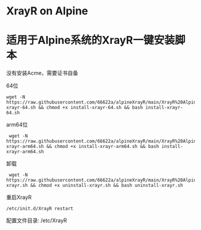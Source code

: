 # XrayR on Alpine


# 适用于Alpine系统的XrayR一键安装脚本

没有安装Acme，需要证书自备

64位

    wget -N https://raw.githubusercontent.com/66622a/alpineXrayR/main/XrayR%20Alpine%E4%B8%80%E9%94%AE%E8%84%9A%E6%9C%AC/install-xrayr-64.sh && chmod +x install-xrayr-64.sh && bash install-xrayr-64.sh
    
arm64位

     wget -N https://raw.githubusercontent.com/66622a/alpineXrayR/main/XrayR%20Alpine%E4%B8%80%E9%94%AE%E8%84%9A%E6%9C%AC/install-xrayr-arm64.sh && chmod +x install-xrayr-arm64.sh && bash install-xrayr-arm64.sh
     
卸载

     wget -N https://raw.githubusercontent.com/66622a/alpineXrayR/main/XrayR%20Alpine%E4%B8%80%E9%94%AE%E8%84%9A%E6%9C%AC/uninstall-xrayr.sh && chmod +x uninstall-xrayr.sh && bash uninstall-xrayr.sh
    
重启XrayR

    /etc/init.d/XrayR restart


配置文件目录:
/etc/XrayR
